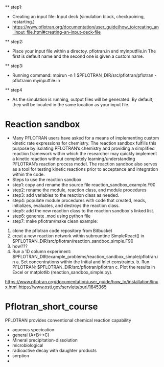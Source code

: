 ** step1:
* Creating an input file: Input deck (simulation block, checkpoining, restarting.)
* https://www.pflotran.org/documentation/user_guide/how_to/creating_an_input_file.html#creating-an-input-deck-file

** step2:
* Place your input file within a directoy.  pflotran.in and myinputfile.in The first is default name and the second one is given a custom name.

** step3:
* Running command: mpirun -n 1 $PFLOTRAN_DIR/src/pflotran/pflotran -pflotranin myinputfile.in

** step4
* As the simulation is running, output files will be generated. By default, they will be located in the same location as your input file. 


# Reaction sandbox
* Many PFLOTRAN users have asked for a means of implementing custom kinetic rate expressions for chemistry. The reaction sandbox fulfills this purpose by isolating PFLOTRAN’s chemistry and providing a simplified reaction framework within which the researcher may quickly implement a kinetic reaction without completely learning/understanding PFLOTRAN’s reaction process model. The reaction sandbox also serves as a tool for testing kinetic reactions prior to acceptance and integration within the code.
* Steps to use the reaction sandbox
* step1: copy and rename the source file reaction_sandbox_example.F90
* step2: rename the module, reaction class, and module procedures
* step3: add variables to the reaction class as needed.
* step4: populate module procedures with code that created, reads, initializes, evaluates, and destroys the reaction class.
* step5: add the new reaction class to the reaction sandbox's linked list.
* step6: generate .mod using python file
* step7: make pflotran/make clean
example:
1. clone the pflotran code repository from Bitbucket
2. creat a new reaction network within subrountine SimpleReact() in $PFLOTRAN_DIR/src/pflotran/reaction_sandbox_simple.F90
3. how???
4. Run a 1D column experiment: $PFLOTRAN_DIR/example_problems/reaction_sandbox_simple/pflotran.in
a. Set concentrations within the Initial and Inlet constraints.
b. Run PFLOTRAN: $PFLOTRAN_DIR/src/pflotran/pflotran
c. Plot the results in Excel or matplotlib (reaction_sandbox_simple.py).

https://www.pflotran.org/documentation/user_guide/how_to/installation/linux.html
https://www.osti.gov/servlets/purl/1645365
# Pflotran_short_course
PFLOTRAN provides conventional chemical reaction capability
* aqueous specication
* general (A+B<->C)
* Mineral precipitation-dissolution
* microbiological
* radioactive decay with daughter products
* sorption
* 
